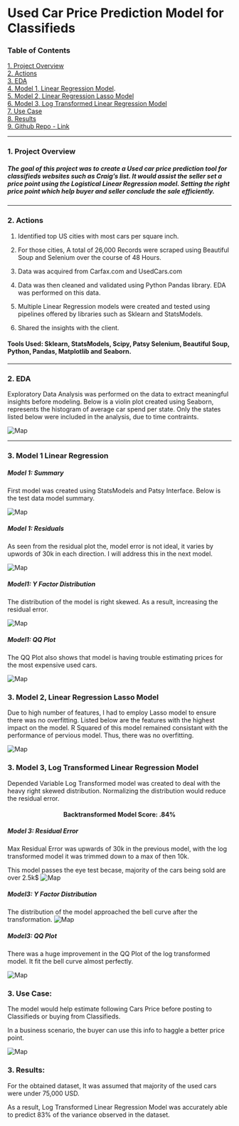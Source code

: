# Used Car Price Prediction Model for Classifieds 


### Table of Contents
[1. Project Overview](#section-a)  
[2. Actions](#section-b)  
[3. EDA](#section-b2)  
[4. Model 1, Linear Regression Model](#section-c).    
[5. Model 2, Linear Regression Lasso Model](#section-c2)   
[6. Model 3, Log Transformed Linear Regression Model](#section-c3)  
[7. Use Case](#section-e)  
[8. Results](#section-d)  
[9. Github Repo - Link](https://github.com/smeetvikani/Used-Car-Price-Predictor-Model)


---

### <a name="section-a"></a>1.  Project Overview
##### The goal of this project was to create a Used car price prediction tool for classifieds websites such as Craig’s list. It would assist the seller set a price point using the Logistical Linear Regression model. Setting the right price point which help buyer and seller conclude the sale efficiently. 
---

### <a name="section-b"></a>2.  Actions



1. Identified top US cities with most cars per square inch. 

2. For those cities, A total of 26,000 Records were scraped using Beautiful Soup and Selenium over the course of 48 Hours. 

3. Data was acquired from Carfax.com and UsedCars.com

4. Data was then cleaned and validated using Python Pandas library. EDA was performed on this data. 

5. Multiple Linear Regression models were created and tested using pipelines offered by libraries such as Sklearn and StatsModels.  

6. Shared the insights with the client. 


#### Tools Used: Sklearn, StatsModels, Scipy, Patsy Selenium, Beautiful Soup, Python, Pandas, Matplotlib and Seaborn.

---
### <a name="section-b2"></a>2.  EDA
Exploratory Data Analysis was performed on the data to extract meaningful insights before modeling. 
Below is a violin plot created using Seaborn, represents the histogram of average car spend per state. Only the states listed below were included in the analysis, due to time contraints. 

![Map](images/img1_violinplots.jpeg)


---
### <a name="section-c"></a>3. Model 1 Linear Regression

##### Model 1: Summary

First model was created using StatsModels and Patsy Interface. Below is the test data model summary. 

![Map](images/model1.png)

##### Model 1: Residuals
As seen from the residual plot the, model error is not ideal, it varies by upwords of 30k in each direction. I will address this in the next model. 

![Map](images/img2_residualError.jpeg)

##### Model1: Y Factor Distribution
The distribution of the model is right skewed. As a result, increasing the residual error. 

![Map](images/img3_hist1.jpeg)

##### Model1: QQ Plot
The QQ Plot also shows that model is having trouble estimating prices for the most expensive used cars. 

![Map](images/img6_QQ1.jpeg)

### <a name="section-c2"></a>3. Model 2, Linear Regression Lasso Model

Due to high number of features, I had to employ Lasso model to ensure there was no overfitting. Listed below are the features with the highest impact on the model. 
R Squared of this model remained consistant with the performance of pervious model. Thus, there was no overfitting.  

![Map](images/img4a_coef_lasso.png)


### <a name="section-c3"></a>3. Model 3, Log Transformed Linear Regression Model

Depended Variable Log Transformed model was created to deal with the heavy right skewed distribution. Normalizing the distribution would reduce the residual error. 

#### <center>Backtransformed Model Score: .84%</center>

##### Model 3: Residual Error
Max Residual Error was upwards of 30k in the previous model, with the log transformed model it was trimmed down to a max of then 10k. 

This model passes the eye test becase, majority of the cars being sold are over 2.5k$
![Map](images/img8_ResidPretransformed.jpeg)


##### Model3: Y Factor Distribution
The distribution of the model approached the bell curve after the transformation. 
![Map](images/img7_hist_transformed.jpeg)

##### Model3: QQ Plot
There was a huge improvement in the QQ Plot of the log transformed model. It fit the bell curve almost perfectly. 

![Map](images/img9_qq2_transformed.jpeg)

### <a name="section-e"></a>3. Use Case: 
The model would help estimate following Cars Price before posting to Classifieds or buying from Classifieds.

In a business scenario, the buyer can use this info to haggle a better price point. 

![Map](images/img10_use_case.png)


### <a name="section-end"></a>3. Results:

For the obtained dataset, It was assumed that majority of the used cars were under 75,000 USD. 

As a result, Log Transformed Linear Regression Model was accurately able to predict 83% of the variance observed in the dataset. 


